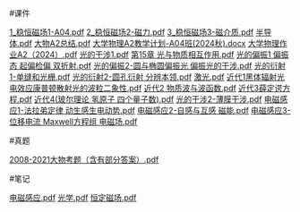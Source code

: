 #课件

[1_稳恒磁场1-A04.pdf](https://github.com/user-attachments/files/18296229/1_.1-A04.pdf)
[2_稳恒磁场2-磁力.pdf](https://github.com/user-attachments/files/18296231/2_.2-.pdf)
[3_稳恒磁场3-磁介质.pdf](https://github.com/user-attachments/files/18296232/3_.3-.pdf)
[半导体.pdf](https://github.com/user-attachments/files/18296233/default.pdf)
[大物A2总结.pdf](https://github.com/user-attachments/files/18296234/A2.pdf)
[大学物理A2教学计划-A04班(2024秋).docx](https://github.com/user-attachments/files/18296235/A2.-A04.2024.docx)
[大学物理作业A2（2024）.pdf](https://github.com/user-attachments/files/18296236/A2.2024.pdf)
[光的干涉1.pdf](https://github.com/user-attachments/files/18296241/1.pdf)
[第15章 光与物质相互作用.pdf](https://github.com/user-attachments/files/18296237/15.pdf)
[光的偏振1 偏振态 起偏检偏 双折射.pdf](https://github.com/user-attachments/files/18296243/1.pdf)
[光的偏振2-圆与椭圆偏振光 偏振光的干涉.pdf](https://github.com/user-attachments/files/18296245/2-.pdf)
[光的衍射1-单缝和光栅.pdf](https://github.com/user-attachments/files/18296246/1-.pdf)
[光的衍射2-圆孔衍射 分辨本领.pdf](https://github.com/user-attachments/files/18296247/2-.pdf)
[激光.pdf](https://github.com/user-attachments/files/18296248/default.pdf)
[近代1黑体辐射光电效应康普顿散射光的波粒二象性.pdf](https://github.com/user-attachments/files/18296249/1.pdf)
[近代2 物质波与波函数.pdf](https://github.com/user-attachments/files/18296250/2.pdf)
[近代3薛定谔方程.pdf](https://github.com/user-attachments/files/18296251/3.pdf)
[近代4(玻尔理论 氢原子 四个量子数).pdf](https://github.com/user-attachments/files/18296252/4.pdf)
[光的干涉2-薄膜干涉.pdf](https://github.com/user-attachments/files/18296242/2-.pdf)
[电磁感应1-法拉弟定律 动生感生电动势.pdf](https://github.com/user-attachments/files/18296238/1-.pdf)
[电磁感应2-自感与互感 磁能.pdf](https://github.com/user-attachments/files/18296239/2-.pdf)
[电磁感应3-位移电流 Maxwell方程组 电磁场.pdf](https://github.com/user-attachments/files/18296240/3-.Maxwell.pdf)

#真题

[2008-2021大物考题（含有部分答案）.pdf](https://github.com/user-attachments/files/18296259/2008-2021.pdf)

#笔记

[电磁感应.pdf](https://github.com/user-attachments/files/18296261/default.pdf)
[光学.pdf](https://github.com/user-attachments/files/18296262/default.pdf)
[恒定磁场.pdf](https://github.com/user-attachments/files/18296263/default.pdf)

